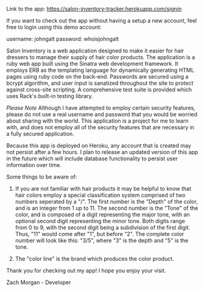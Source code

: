 Link to the app: https://salon-inventory-tracker.herokuapp.com/signin

If you want to check out the app without having a setup a new account, feel free to login using this demo account:

username: johngalt
password: whoisjohngalt

Salon Inventory is a web application designed to make it easier for hair dressers to manage their supply of hair color products. The application is a ruby web app built using the Sinatra web development framework. It employs ERB as the templating language for dynamically generating HTML pages using ruby code on the back-end. Passwords are secured using a bcrypt algorithm, and user input is sanatized throughout the site to protect against cross-site scripting. A comprehensive test suite is provided which uses Rack's built-in testing library.

*Please Note* 
Although I have attempted to employ certain security features, please do not use a real username and password that you would be worried about sharing with the world. This application is a project for me to learn with, and does not employ all of the security features that are necessary in a fully secured application. 

Because this app is deployed on Heroku, any account that is created may not persist after a few hours. I plan to release an updated version of this app in the future which will include database functionality to persist user information over time. 

Some things to be aware of:
1. If you are not familiar with hair products it may be helpful to know that hair colors employ a special classification system comprised of two numbers seperated by a "/". The first number is the "Depth" of the color, and is an integer from 1 up to 11. The second number is the "Tone" of the color, and is composed of a digit representing the major tone, with an optional second digit representing the minor tone. Both digits range from 0 to 9, with the second digit being a subdivision of the first digit. Thus, "11" would come after "1", but before "2". The complete color number will look like this: "3/5", where "3" is the depth and "5" is the tone. 

2. The "color line" is the brand which produces the color product. 


Thank you for checking out my app! I hope you enjoy your visit. 

Zach Morgan - Developer
